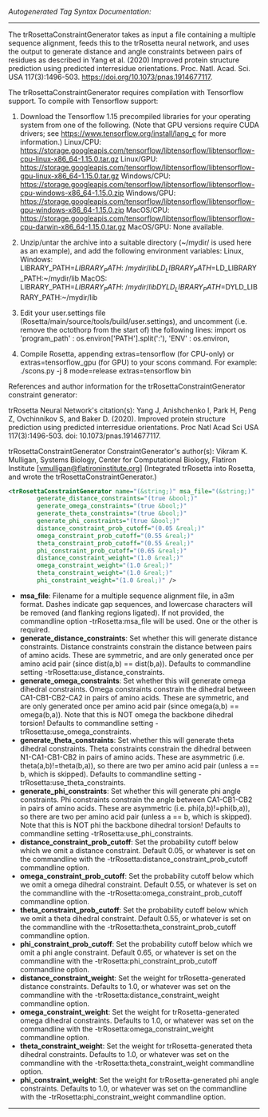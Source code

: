 <!-- THIS IS AN AUTOGENERATED FILE: Don't edit it directly, instead change the schema definition in the code itself. -->

_Autogenerated Tag Syntax Documentation:_

---
The trRosettaConstraintGenerator takes as input a file containing a multiple sequence alignment, feeds this to the trRosetta neural network, and uses the output to generate distance and angle constraints between pairs of residues as described in Yang et al. (2020) Improved protein structure prediction using predicted interresidue orientations. Proc. Natl. Acad. Sci. USA 117(3):1496-503. https://doi.org/10.1073/pnas.1914677117.

The trRosettaConstraintGenerator requires compilation with Tensorflow support.  To compile with Tensorflow support:

1.  Download the Tensorflow 1.15 precompiled libraries for your operating system from one of the following.  (Note that GPU versions require CUDA drivers; see https://www.tensorflow.org/install/lang_c for more information.)
	Linux/CPU: https://storage.googleapis.com/tensorflow/libtensorflow/libtensorflow-cpu-linux-x86_64-1.15.0.tar.gz
	Linux/GPU: https://storage.googleapis.com/tensorflow/libtensorflow/libtensorflow-gpu-linux-x86_64-1.15.0.tar.gz
	Windows/CPU: https://storage.googleapis.com/tensorflow/libtensorflow/libtensorflow-cpu-windows-x86_64-1.15.0.zip
	Windows/GPU: https://storage.googleapis.com/tensorflow/libtensorflow/libtensorflow-gpu-windows-x86_64-1.15.0.zip
	MacOS/CPU: https://storage.googleapis.com/tensorflow/libtensorflow/libtensorflow-cpu-darwin-x86_64-1.15.0.tar.gz
	MacOS/GPU: None available.

2.  Unzip/untar the archive into a suitable directory (~/mydir/ is used here as an example), and add the following environment variables:
	Linux, Windows:
		LIBRARY_PATH=$LIBRARY_PATH:~/mydir/lib
		LD_LIBRARY_PATH=$LD_LIBRARY_PATH:~/mydir/lib
	MacOS:
		LIBRARY_PATH=$LIBRARY_PATH:~/mydir/lib
		DYLD_LIBRARY_PATH=$DYLD_LIBRARY_PATH:~/mydir/lib

3.  Edit your user.settings file (Rosetta/main/source/tools/build/user.settings), and uncomment (i.e. remove the octothorp from the start of) the following lines:
	import os
		'program_path'  : os.environ['PATH'].split(':'),
		'ENV' : os.environ,

4.  Compile Rosetta, appending extras=tensorflow (for CPU-only) or extras=tensorflow_gpu (for GPU) to your scons command.  For example:
	./scons.py -j 8 mode=release extras=tensorflow bin


References and author information for the trRosettaConstraintGenerator constraint generator:

trRosetta Neural Network's citation(s):
Yang J, Anishchenko I, Park H, Peng Z, Ovchinnikov S, and Baker D.  (2020).  Improved protein structure prediction using predicted interresidue orientations.  Proc Natl Acad Sci USA 117(3):1496-503.  doi: 10.1073/pnas.1914677117.

trRosettaConstraintGenerator ConstraintGenerator's author(s):
Vikram K. Mulligan, Systems Biology, Center for Computational Biology, Flatiron Institute [vmulligan@flatironinstitute.org]  (Integrated trRosetta into Rosetta, and wrote the trRosettaConstraintGenerator.)

```xml
<trRosettaConstraintGenerator name="(&string;)" msa_file="(&string;)"
        generate_distance_constraints="(true &bool;)"
        generate_omega_constraints="(true &bool;)"
        generate_theta_constraints="(true &bool;)"
        generate_phi_constraints="(true &bool;)"
        distance_constraint_prob_cutoff="(0.05 &real;)"
        omega_constraint_prob_cutoff="(0.55 &real;)"
        theta_constraint_prob_cutoff="(0.55 &real;)"
        phi_constraint_prob_cutoff="(0.65 &real;)"
        distance_constraint_weight="(1.0 &real;)"
        omega_constraint_weight="(1.0 &real;)"
        theta_constraint_weight="(1.0 &real;)"
        phi_constraint_weight="(1.0 &real;)" />
```

-   **msa_file**: Filename for a multiple sequence alignment file, in a3m format.  Dashes indicate gap sequences, and lowercase characters will be removed (and flanking regions ligated).  If not provided, the commandline option -trRosetta:msa_file will be used.  One or the other is required.
-   **generate_distance_constraints**: Set whether this will generate distance constraints.  Distance constraints constrain the distance between pairs of amino acids.  These are symmetric, and are only generated once per amino acid pair (since dist(a,b) == dist(b,a)).  Defaults to commandline setting -trRosetta:use_distance_constraints.
-   **generate_omega_constraints**: Set whether this will generate omega dihedral constraints.  Omega constraints constrain the dihedral between CA1-CB1-CB2-CA2 in pairs of amino acids.  These are symmetric, and are only generated once per amino acid pair (since omega(a,b) == omega(b,a)).  Note that this is NOT omega the backbone dihedral torsion!  Defaults to commandline setting -trRosetta:use_omega_constraints.
-   **generate_theta_constraints**: Set whether this will generate theta dihedral constraints.  Theta constraints constrain the dihedral between N1-CA1-CB1-CB2 in pairs of amino acids.  These are asymmetric (i.e. theta(a,b)!=theta(b,a)), so there are two per amino acid pair (unless a == b, which is skipped).  Defaults to commandline setting -trRosetta:use_theta_constraints.
-   **generate_phi_constraints**: Set whether this will generate phi angle constraints.  Phi constraints constrain the angle between CA1-CB1-CB2 in pairs of amino acids.  These are asymmetric (i.e. phi(a,b)!=phi(b,a)), so there are two per amino acid pair (unless a == b, which is skipped).  Note that this is NOT phi the backbone dihedral torsion!  Defaults to commandline setting -trRosetta:use_phi_constraints.
-   **distance_constraint_prob_cutoff**: Set the probability cutoff below which we omit a distance constraint.  Default 0.05, or whatever is set on the commandline with the -trRosetta:distance_constraint_prob_cutoff commandline option.
-   **omega_constraint_prob_cutoff**: Set the probability cutoff below which we omit a omega dihedral constraint.  Default 0.55, or whatever is set on the commandline with the -trRosetta:omega_constraint_prob_cutoff commandline option.
-   **theta_constraint_prob_cutoff**: Set the probability cutoff below which we omit a theta dihedral constraint.  Default 0.55, or whatever is set on the commandline with the -trRosetta:theta_constraint_prob_cutoff commandline option.
-   **phi_constraint_prob_cutoff**: Set the probability cutoff below which we omit a phi angle constraint.  Default 0.65, or whatever is set on the commandline with the -trRosetta:phi_constraint_prob_cutoff commandline option.
-   **distance_constraint_weight**: Set the weight for trRosetta-generated distance constraints.  Defaults to 1.0, or whatever was set on the commandline with the -trRosetta:distance_constraint_weight commandline option.
-   **omega_constraint_weight**: Set the weight for trRosetta-generated omega dihedral constraints.  Defaults to 1.0, or whatever was set on the commandline with the -trRosetta:omega_constraint_weight commandline option.
-   **theta_constraint_weight**: Set the weight for trRosetta-generated theta dihedral constraints.  Defaults to 1.0, or whatever was set on the commandline with the -trRosetta:theta_constraint_weight commandline option.
-   **phi_constraint_weight**: Set the weight for trRosetta-generated phi angle constraints.  Defaults to 1.0, or whatever was set on the commandline with the -trRosetta:phi_constraint_weight commandline option.

---
